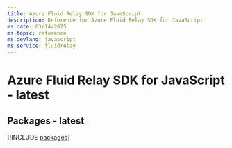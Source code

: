 ```yaml
---
title: Azure Fluid Relay SDK for JavaScript
description: Reference for Azure Fluid Relay SDK for JavaScript
ms.date: 03/14/2025
ms.topic: reference
ms.devlang: javascript
ms.service: fluidrelay
---
```

# Azure Fluid Relay SDK for JavaScript - latest
## Packages - latest
[!INCLUDE [packages](fluid-relay-index.md)]